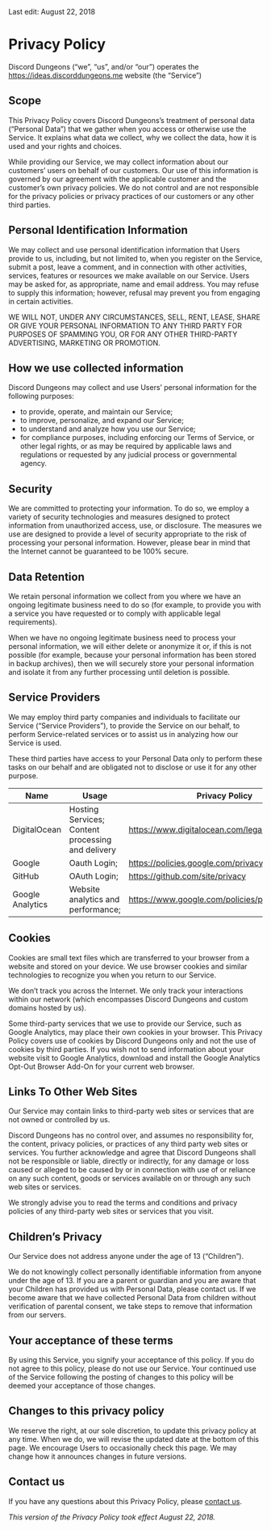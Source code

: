Last edit: August 22, 2018

# Privacy Policy

Discord Dungeons (“we”, “us”, and/or “our”) operates the https://ideas.discorddungeons.me website (the “Service”)

## Scope

This Privacy Policy covers Discord Dungeons’s treatment of personal data (“Personal Data”) that we gather when you access or otherwise use the Service. It explains what data we collect, why we collect the data, how it is used and your rights and choices.

While providing our Service, we may collect information about our customers’ users on behalf of our customers. Our use of this information is governed by our agreement with the applicable customer and the customer’s own privacy policies. We do not control and are not responsible for the privacy policies or privacy practices of our customers or any other third parties.

## Personal Identification Information

We may collect and use personal identification information that Users provide to us, including, but not limited to, when you register on the Service, submit a post, leave a comment, and in connection with other activities, services, features or resources we make available on our Service. Users may be asked for, as appropriate, name and email address. You may refuse to supply this information; however, refusal may prevent you from engaging in certain activities.

WE WILL NOT, UNDER ANY CIRCUMSTANCES, SELL, RENT, LEASE, SHARE OR GIVE YOUR PERSONAL INFORMATION TO ANY THIRD PARTY FOR PURPOSES OF SPAMMING YOU, OR FOR ANY OTHER THIRD-PARTY ADVERTISING, MARKETING OR PROMOTION.

##  How we use collected information

Discord Dungeons may collect and use Users’ personal information for the following purposes:

- to provide, operate, and maintain our Service;
- to improve, personalize, and expand our Service;
- to understand and analyze how you use our Service;
- for compliance purposes, including enforcing our Terms of Service, or other legal rights, or as may be required by applicable laws and regulations or requested by any judicial process or governmental agency.

## Security

We are committed to protecting your information. To do so, we employ a variety of security technologies and measures designed to protect information from unauthorized access, use, or disclosure. The measures we use are designed to provide a level of security appropriate to the risk of processing your personal information. However, please bear in mind that the Internet cannot be guaranteed to be 100% secure.

## Data Retention

We retain personal information we collect from you where we have an ongoing legitimate business need to do so (for example, to provide you with a service you have requested or to comply with applicable legal requirements).

When we have no ongoing legitimate business need to process your personal information, we will either delete or anonymize it or, if this is not possible (for example, because your personal information has been stored in backup archives), then we will securely store your personal information and isolate it from any further processing until deletion is possible.

## Service Providers

We may employ third party companies and individuals to facilitate our Service (“Service Providers”), to provide the Service on our behalf, to perform Service-related services or to assist us in analyzing how our Service is used.

These third parties have access to your Personal Data only to perform these tasks on our behalf and are obligated not to disclose or use it for any other purpose.

| Name             | Usage                                             | Privacy Policy                                   |
|------------------|---------------------------------------------------|--------------------------------------------------|
| DigitalOcean     | Hosting Services; Content processing and delivery | https://www.digitalocean.com/legal/privacy       |
| Google           | Oauth Login;                                      | https://policies.google.com/privacy              |
| GitHub           | OAuth Login;                                      | https://github.com/site/privacy                  |
| Google Analytics | Website analytics and performance;                | https://www.google.com/policies/privacy/partners |

## Cookies

Cookies are small text files which are transferred to your browser from a website and stored on your device. We use browser cookies and similar technologies to recognize you when you return to our Service.

We don’t track you across the Internet. We only track your interactions within our network (which encompasses Discord Dungeons and custom domains hosted by us).

Some third-party services that we use to provide our Service, such as Google Analytics, may place their own cookies in your browser. This Privacy Policy covers use of cookies by Discord Dungeons only and not the use of cookies by third parties. If you wish not to send information about your website visit to Google Analytics, download and install the Google Analytics Opt-Out Browser Add-On for your current web browser.

## Links To Other Web Sites

Our Service may contain links to third-party web sites or services that are not owned or controlled by us.

Discord Dungeons has no control over, and assumes no responsibility for, the content, privacy policies, or practices of any third party web sites or services. You further acknowledge and agree that Discord Dungeons shall not be responsible or liable, directly or indirectly, for any damage or loss caused or alleged to be caused by or in connection with use of or reliance on any such content, goods or services available on or through any such web sites or services.

We strongly advise you to read the terms and conditions and privacy policies of any third-party web sites or services that you visit.

## Children’s Privacy

Our Service does not address anyone under the age of 13 (“Children”).

We do not knowingly collect personally identifiable information from anyone under the age of 13. If you are a parent or guardian and you are aware that your Children has provided us with Personal Data, please contact us. If we become aware that we have collected Personal Data from children without verification of parental consent, we take steps to remove that information from our servers.

## Your acceptance of these terms

By using this Service, you signify your acceptance of this policy. If you do not agree to this policy, please do not use our Service. Your continued use of the Service following the posting of changes to this policy will be deemed your acceptance of those changes.

## Changes to this privacy policy

We reserve the right, at our sole discretion, to update this privacy policy at any time. When we do, we will revise the updated date at the bottom of this page. We encourage Users to occasionally check this page. We may change how it announces changes in future versions.

## Contact us

If you have any questions about this Privacy Policy, please [contact us](mailto:support@discorddungeons.me).

*This version of the Privacy Policy took effect August 22, 2018.*